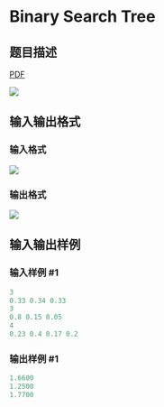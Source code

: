 # Binary Search Tree

## 题目描述

[problemUrl]: https://uva.onlinejudge.org/index.php?option=com_onlinejudge&Itemid=8&category=861&page=show_problem&problem=4674

[PDF](https://uva.onlinejudge.org/external/128/p12809.pdf)

![](https://cdn.luogu.com.cn/upload/vjudge_pic/UVA12809/9ec24ddcf764c1e6f3f7c47564e4ecde23d1c80d.png)

## 输入输出格式

### 输入格式

![](https://cdn.luogu.com.cn/upload/vjudge_pic/UVA12809/c393c844137ef2bfe2f9076b7a8d1e827f2c7c2d.png)

### 输出格式

![](https://cdn.luogu.com.cn/upload/vjudge_pic/UVA12809/c3b3e67d920c24ed19b1ab0cdf0cbcbcee4f62ba.png)

## 输入输出样例

### 输入样例 #1

```cpp
3
0.33 0.34 0.33
3
0.8 0.15 0.05
4
0.23 0.4 0.17 0.2
```


### 输出样例 #1

```cpp
1.6600
1.2500
1.7700
```


